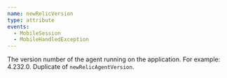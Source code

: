 ```yaml
---
name: newRelicVersion
type: attribute
events:
  - MobileSession
  - MobileHandledException
---
```


The version number of the agent running on the application. For example: 4.232.0.  Duplicate of `newRelicAgentVersion`.